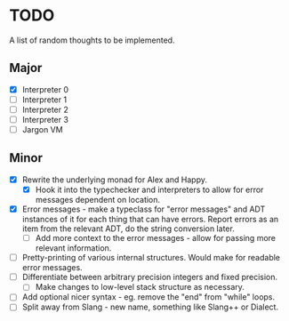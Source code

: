 # TODO

A list of random thoughts to be implemented.

## Major

- [x] Interpreter 0
- [ ] Interpreter 1
- [ ] Interpreter 2
- [ ] Interpreter 3
- [ ] Jargon VM

## Minor

- [x] Rewrite the underlying monad for Alex and Happy.
  - [x] Hook it into the typechecker and interpreters to allow for error messages dependent on location.
- [x] Error messages - make a typeclass for "error messages" and ADT instances of it for each thing that can have errors. Report errors as an item from the relevant ADT, do the string conversion later.
  - [ ] Add more context to the error messages - allow for passing more relevant information.
- [ ] Pretty-printing of various internal structures. Would make for readable error messages.
- [ ] Differentiate between arbitrary precision integers and fixed precision.
  - [ ] Make changes to low-level stack structure as necessary.
- [ ] Add optional nicer syntax - eg. remove the "end" from "while" loops.
- [ ] Split away from Slang - new name, something like Slang++ or Dialect.